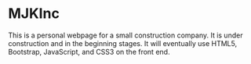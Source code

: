 # MJKInc
This is a personal webpage for a small construction company. It is under construction and in the beginning stages. It will eventually use HTML5, Bootstrap, JavaScript, and CSS3 on the front end.  
